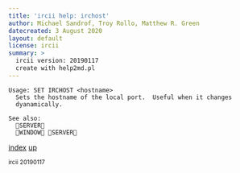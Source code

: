 ```yaml
---
title: 'ircii help: irchost'
author: Michael Sandrof, Troy Rollo, Matthew R. Green
datecreated: 3 August 2020
layout: default
license: ircii
summary: >
  ircii version: 20190117
  create with help2md.pl
---
```

```
Usage: SET IRCHOST <hostname>
  Sets the hostname of the local port.  Useful when it changes
  dyanamically.

See also:
  SERVER
  WINDOW SERVER
```

[index](index.html)
[up](..)

<small> ircii 20190117 </small>
